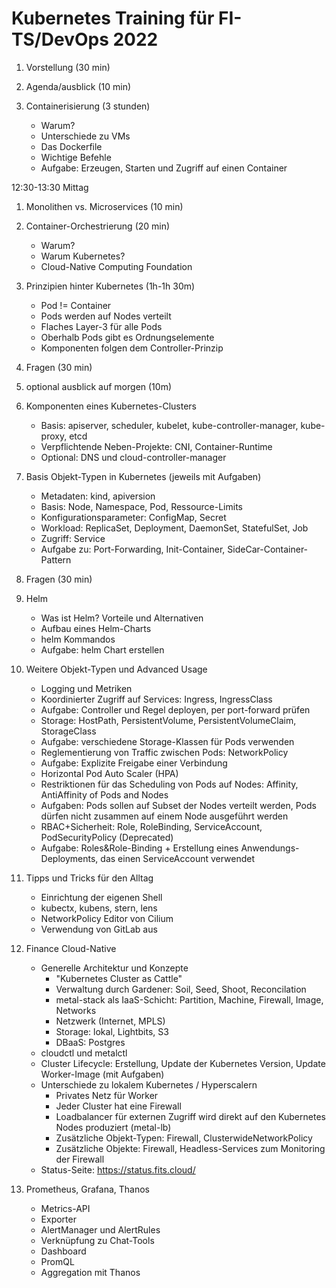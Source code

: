 # Kubernetes Training für FI-TS/DevOps 2022

1. Vorstellung (30 min)

1. Agenda/ausblick (10 min)

1. Containerisierung (3 stunden)
    - Warum?
    - Unterschiede zu VMs
    - Das Dockerfile
    - Wichtige Befehle
    - Aufgabe: Erzeugen, Starten und Zugriff auf einen Container

12:30-13:30 Mittag

1. Monolithen vs. Microservices (10 min)

1. Container-Orchestrierung (20 min)
    - Warum?
    - Warum Kubernetes?
    - Cloud-Native Computing Foundation

1. Prinzipien hinter Kubernetes  (1h-1h 30m)
    - Pod != Container
    - Pods werden auf Nodes verteilt
    - Flaches Layer-3 für alle Pods
    - Oberhalb Pods gibt es Ordnungselemente
    - Komponenten folgen dem Controller-Prinzip

1. Fragen (30 min)

1. optional ausblick auf morgen (10m)

1. Komponenten eines Kubernetes-Clusters
    - Basis: apiserver, scheduler, kubelet, kube-controller-manager, kube-proxy, etcd
    - Verpflichtende Neben-Projekte: CNI, Container-Runtime
    - Optional: DNS und cloud-controller-manager

1. Basis Objekt-Typen in Kubernetes (jeweils mit Aufgaben)
    - Metadaten: kind, apiversion
    - Basis: Node, Namespace, Pod, Ressource-Limits
    - Konfigurationsparameter: ConfigMap, Secret
    - Workload: ReplicaSet, Deployment, DaemonSet, StatefulSet, Job
    - Zugriff: Service
    - Aufgabe zu: Port-Forwarding, Init-Container, SideCar-Container-Pattern

1. Fragen (30 min)

1. Helm
    - Was ist Helm? Vorteile und Alternativen
    - Aufbau eines Helm-Charts
    - helm Kommandos
    - Aufgabe: helm Chart erstellen

1. Weitere Objekt-Typen und Advanced Usage
    - Logging und Metriken
    - Koordinierter Zugriff auf Services: Ingress, IngressClass
    - Aufgabe: Controller und Regel deployen, per port-forward prüfen
    - Storage: HostPath, PersistentVolume, PersistentVolumeClaim, StorageClass
    - Aufgabe: verschiedene Storage-Klassen für Pods verwenden
    - Reglementierung von Traffic zwischen Pods: NetworkPolicy
    - Aufgabe: Explizite Freigabe einer Verbindung
    - Horizontal Pod Auto Scaler (HPA)
    - Restriktionen für das Scheduling von Pods auf Nodes: Affinity, AntiAffinity of Pods and Nodes
    - Aufgaben: Pods sollen auf Subset der Nodes verteilt werden, Pods dürfen nicht zusammen auf einem Node ausgeführt werden
    - RBAC+Sicherheit: Role, RoleBinding, ServiceAccount, PodSecurityPolicy (Deprecated)
    - Aufgabe: Roles&Role-Binding + Erstellung eines Anwendungs-Deployments, das einen ServiceAccount verwendet

1. Tipps und Tricks für den Alltag
    - Einrichtung der eigenen Shell
    - kubectx, kubens, stern, lens
    - NetworkPolicy Editor von Cilium
    - Verwendung von GitLab aus

1. Finance Cloud-Native
    - Generelle Architektur und Konzepte
        - "Kubernetes Cluster as Cattle"
        - Verwaltung durch Gardener: Soil, Seed, Shoot, Reconcilation
        - metal-stack als IaaS-Schicht: Partition, Machine, Firewall, Image, Networks 
        - Netzwerk (Internet, MPLS)
        - Storage: lokal, Lightbits, S3
        - DBaaS: Postgres
    - cloudctl und metalctl
    - Cluster Lifecycle: Erstellung, Update der Kubernetes Version, Update Worker-Image (mit Aufgaben)
    - Unterschiede zu lokalem Kubernetes / Hyperscalern
        - Privates Netz für Worker
        - Jeder Cluster hat eine Firewall
        - Loadbalancer für externen Zugriff wird direkt auf den Kubernetes Nodes produziert (metal-lb)
        - Zusätzliche Objekt-Typen: Firewall, ClusterwideNetworkPolicy
        - Zusätzliche Objekte: Firewall, Headless-Services zum Monitoring der Firewall
    - Status-Seite: https://status.fits.cloud/
 
1. Prometheus, Grafana, Thanos
    - Metrics-API
    - Exporter
    - AlertManager und AlertRules
    - Verknüpfung zu Chat-Tools
    - Dashboard
    - PromQL
    - Aggregation mit Thanos